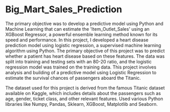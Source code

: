 # Big_Mart_Sales_Prediction

The primary objective was to develop a predictive model using Python and Machine Learning that can estimate the 'Item_Outlet_Sales' using an XGBoost Regressor, a powerful ensemble learning method known for its speed and performance.
In this project, I developed a heart disease prediction model using logistic regression, a supervised machine learning algorithm using Python.
The primary objective of this project was to predict whether a patient has heart disease based on these features.
The data was split into training and testing sets with an 80-20 ratio, and the logistic regression model was trained on the training data.
This project involves analysis and building of a predictive model using Logistic Regression to estimate the survival chances of passengers aboard the Titanic.

The dataset used for this project is derived from the famous Titanic dataset available on Kaggle, which includes details about the passengers such as age, gender, ticket class, and other relevant features.
Used various Python libraries like Numpy, Pandas, Sklearn, XGBoost, Matplotlib and Seaborn.
